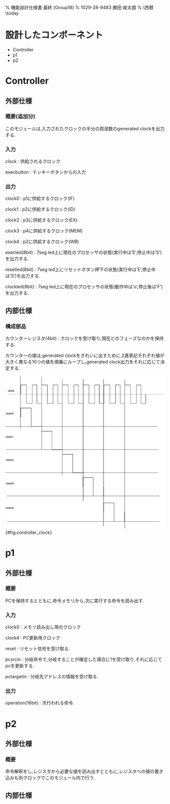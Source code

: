 % 機能設計仕様書 最終 (Group18)
% 1029-28-9483 勝田 峻太朗
% \西暦 \today

# 設計したコンポーネント

+ Controller
+ p1
+ p2

# Controller

## 外部仕様

### 概要(追加分)

このモジュールは,入力されたクロックの半分の周波数のgenerated clockを出力する.

### 入力

clock
: 供給されるクロック

execbutton
: テンキーボタンからの入力

### 出力

clock0
: p1に供給するクロック(IF)

clock1
: p2に供給するクロック(ID)

clock2
: p3に供給するクロック(EX)

clock3
: p4に供給するクロック(MEM)

clock4
: p2に供給するクロック(WB)

execled(8bit)
: 7seg led上に現在のプロセッサの状態(実行中は’E’,停止中は’S’)を出力する.

resetled(8bit)
: 7seg led上にリセットボタン押下の状態(実行中は’E’,停止中は’S’)を出力する.

clockled(8bit)
: 7seg led上に現在のプロセッサの状態(動作中は’o’,停止後は’F’)を出力する.

## 内部仕様

### 構成部品

カウンターレジスタ(4bit)
: クロックを受け取り,現在どのフェーズなのかを保持する.

カウンターの値は,generated clockをきれいに出すために,2進表記それぞれ値が大きく異なる10つの値を順番にループし,generated clock出力をそれに応じて決定する.

![controllerの入出力波形](images/controller.png)
{#fig:controller_clock}

# p1

## 外部仕様

### 概要

PCを保持するとともに,命令メモリから,次に実行する命令を読み出す.

### 入力

clock0
: メモリ読み出し用のクロック

clock4
: PC更新用クロック

reset
: リセット信号を受け取る.

pcsrcin
: 分岐命令で,分岐することが確定した場合に1を受け取り,それに応じてpcを更新する.

pctargetin
: 分岐先アドレスの情報を受け取る.

### 出力

operation(16bit)
: 次行われる命令

# p2

## 外部仕様

### 概要

命令解釈をし,レジスタから必要な値を読み出すとともに,レジスタへの値の書き込みも別クロックでこのモジュール内で行う.

## 内部仕様


